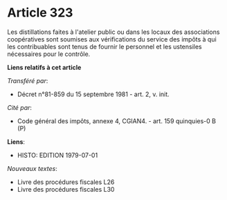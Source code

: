 # Article 323

Les distillations faites à l'atelier public ou dans les locaux des associations coopératives sont soumises aux vérifications
du service des impôts à qui les contribuables sont tenus de fournir le personnel et les ustensiles nécessaires pour le
contrôle.

**Liens relatifs à cet article**

_Transféré par_:

  - Décret n°81-859 du 15 septembre 1981 - art. 2, v. init.

_Cité par_:

  - Code général des impôts, annexe 4, CGIAN4. - art. 159 quinquies-0 B (P)

**Liens**:

  - HISTO: EDITION 1979-07-01

_Nouveaux textes_:

  - Livre des procédures fiscales L26
  - Livre des procédures fiscales L30
